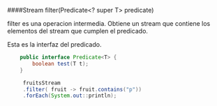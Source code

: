 ####Stream<T> filter(Predicate<? super T> predicate)

filter es una operacion intermedia. Obtiene un stream que contiene
los elementos del stream que cumplen el predicado.
<!-- .element: class="fragment" -->

Esta es la interfaz del predicado.
<!-- .element: class="fragment" -->


```java
	public interface Predicate<T> {
        boolean test(T t);
    }
```
<!-- .element: class="fragment" -->


```java
	 fruitsStream
	 .filter( fruit -> fruit.contains("p"))
	 .forEach(System.out::println);
```
<!-- .element: class="fragment" -->
